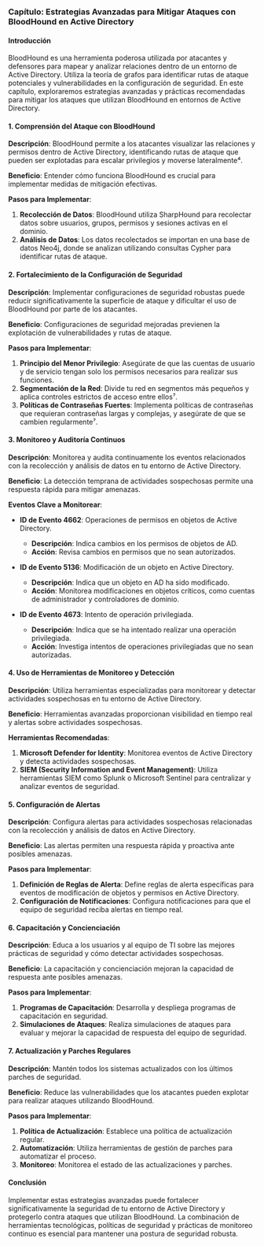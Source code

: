 ### Capítulo: Estrategias Avanzadas para Mitigar Ataques con BloodHound en Active Directory

#### Introducción
BloodHound es una herramienta poderosa utilizada por atacantes y defensores para mapear y analizar relaciones dentro de un entorno de Active Directory. Utiliza la teoría de grafos para identificar rutas de ataque potenciales y vulnerabilidades en la configuración de seguridad. En este capítulo, exploraremos estrategias avanzadas y prácticas recomendadas para mitigar los ataques que utilizan BloodHound en entornos de Active Directory.

#### 1. Comprensión del Ataque con BloodHound
**Descripción**: BloodHound permite a los atacantes visualizar las relaciones y permisos dentro de Active Directory, identificando rutas de ataque que pueden ser explotadas para escalar privilegios y moverse lateralmente⁴.

**Beneficio**: Entender cómo funciona BloodHound es crucial para implementar medidas de mitigación efectivas.

**Pasos para Implementar**:
1. **Recolección de Datos**: BloodHound utiliza SharpHound para recolectar datos sobre usuarios, grupos, permisos y sesiones activas en el dominio.
2. **Análisis de Datos**: Los datos recolectados se importan en una base de datos Neo4j, donde se analizan utilizando consultas Cypher para identificar rutas de ataque.

#### 2. Fortalecimiento de la Configuración de Seguridad
**Descripción**: Implementar configuraciones de seguridad robustas puede reducir significativamente la superficie de ataque y dificultar el uso de BloodHound por parte de los atacantes.

**Beneficio**: Configuraciones de seguridad mejoradas previenen la explotación de vulnerabilidades y rutas de ataque.

**Pasos para Implementar**:
1. **Principio del Menor Privilegio**: Asegúrate de que las cuentas de usuario y de servicio tengan solo los permisos necesarios para realizar sus funciones.
2. **Segmentación de la Red**: Divide tu red en segmentos más pequeños y aplica controles estrictos de acceso entre ellos⁷.
3. **Políticas de Contraseñas Fuertes**: Implementa políticas de contraseñas que requieran contraseñas largas y complejas, y asegúrate de que se cambien regularmente⁷.

#### 3. Monitoreo y Auditoría Continuos
**Descripción**: Monitorea y audita continuamente los eventos relacionados con la recolección y análisis de datos en tu entorno de Active Directory.

**Beneficio**: La detección temprana de actividades sospechosas permite una respuesta rápida para mitigar amenazas.

**Eventos Clave a Monitorear**:
- **ID de Evento 4662**: Operaciones de permisos en objetos de Active Directory.
  - **Descripción**: Indica cambios en los permisos de objetos de AD.
  - **Acción**: Revisa cambios en permisos que no sean autorizados.

- **ID de Evento 5136**: Modificación de un objeto en Active Directory.
  - **Descripción**: Indica que un objeto en AD ha sido modificado.
  - **Acción**: Monitorea modificaciones en objetos críticos, como cuentas de administrador y controladores de dominio.

- **ID de Evento 4673**: Intento de operación privilegiada.
  - **Descripción**: Indica que se ha intentado realizar una operación privilegiada.
  - **Acción**: Investiga intentos de operaciones privilegiadas que no sean autorizadas.

#### 4. Uso de Herramientas de Monitoreo y Detección
**Descripción**: Utiliza herramientas especializadas para monitorear y detectar actividades sospechosas en tu entorno de Active Directory.

**Beneficio**: Herramientas avanzadas proporcionan visibilidad en tiempo real y alertas sobre actividades sospechosas.

**Herramientas Recomendadas**:
1. **Microsoft Defender for Identity**: Monitorea eventos de Active Directory y detecta actividades sospechosas.
2. **SIEM (Security Information and Event Management)**: Utiliza herramientas SIEM como Splunk o Microsoft Sentinel para centralizar y analizar eventos de seguridad.

#### 5. Configuración de Alertas
**Descripción**: Configura alertas para actividades sospechosas relacionadas con la recolección y análisis de datos en Active Directory.

**Beneficio**: Las alertas permiten una respuesta rápida y proactiva ante posibles amenazas.

**Pasos para Implementar**:
1. **Definición de Reglas de Alerta**: Define reglas de alerta específicas para eventos de modificación de objetos y permisos en Active Directory.
2. **Configuración de Notificaciones**: Configura notificaciones para que el equipo de seguridad reciba alertas en tiempo real.

#### 6. Capacitación y Concienciación
**Descripción**: Educa a los usuarios y al equipo de TI sobre las mejores prácticas de seguridad y cómo detectar actividades sospechosas.

**Beneficio**: La capacitación y concienciación mejoran la capacidad de respuesta ante posibles amenazas.

**Pasos para Implementar**:
1. **Programas de Capacitación**: Desarrolla y despliega programas de capacitación en seguridad.
2. **Simulaciones de Ataques**: Realiza simulaciones de ataques para evaluar y mejorar la capacidad de respuesta del equipo de seguridad.

#### 7. Actualización y Parches Regulares
**Descripción**: Mantén todos los sistemas actualizados con los últimos parches de seguridad.

**Beneficio**: Reduce las vulnerabilidades que los atacantes pueden explotar para realizar ataques utilizando BloodHound.

**Pasos para Implementar**:
1. **Política de Actualización**: Establece una política de actualización regular.
2. **Automatización**: Utiliza herramientas de gestión de parches para automatizar el proceso.
3. **Monitoreo**: Monitorea el estado de las actualizaciones y parches.

#### Conclusión
Implementar estas estrategias avanzadas puede fortalecer significativamente la seguridad de tu entorno de Active Directory y protegerlo contra ataques que utilizan BloodHound. La combinación de herramientas tecnológicas, políticas de seguridad y prácticas de monitoreo continuo es esencial para mantener una postura de seguridad robusta.

